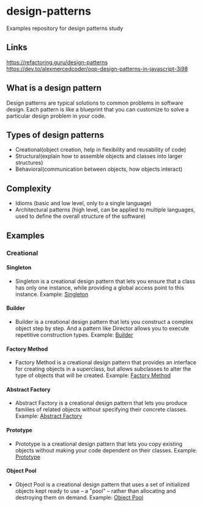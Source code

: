 # design-patterns
Examples repository for design patterns study


## Links
https://refactoring.guru/design-patterns \
https://dev.to/alexmercedcoder/oop-design-patterns-in-javascript-3i98


## What is a design pattern
Design patterns are typical solutions to common problems
in software design. Each pattern is like a blueprint
that you can customize to solve a particular
design problem in your code.


## Types of design patterns
- Creational(object creation, help in flexibility and reusability of code)
- Structural(explain how to assemble objects and classes into larger structures)
- Behavioral(communication between objects, how objects interact)

## Complexity
- Idioms (basic and low level, only to a single language)
- Architectural patterns (high level, can be applied to multiple languages, used to define the overall structure of the software)


## Examples

### Creational

#### Singleton
- Singleton is a creational design pattern that lets you ensure that a class has only one instance, while providing a global access point to this instance.
Example: [Singleton](src/creational/singleton/Singleton.ts)

#### Builder
- Builder is a creational design pattern that lets you construct a complex object step by step. And a pattern like Director allows you to execute repetitive construction types.
Example: [Builder](src/creational/builder/Builder.ts)

#### Factory Method
- Factory Method is a creational design pattern that provides an interface for creating objects in a superclass, but allows subclasses to alter the type of objects that will be created.
Example: [Factory Method](src/creational/factory-method/Factory.ts)

#### Abstract Factory
- Abstract Factory is a creational design pattern that lets you produce families of related objects without specifying their concrete classes.
Example: [Abstract Factory](src/creational/abstract-factory-method/Factory.ts)

#### Prototype
- Prototype is a creational design pattern that lets you copy existing objects without making your code dependent on their classes.
Example: [Prototype](src/creational/prototype/Prototype.ts)

#### Object Pool
- Object Pool is a creational design pattern that uses a set of initialized objects kept ready to use – a "pool" – rather than allocating and destroying them on demand.
Example: [Object Pool](src/creational/object-pool/ObjectPool.ts)
